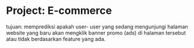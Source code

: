 # Project: E-commerce
tujuan: memprediksi apakah user- user yang sedang mengunjungi halaman website yang baru akan mengklik banner promo (ads) di halaman tersebut atau tidak berdasarkan feature yang ada.
